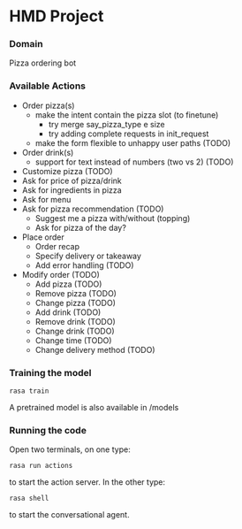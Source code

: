 # HMD Project

### Domain
Pizza ordering bot

### Available Actions
- Order pizza(s)
  - make the intent contain the pizza slot (to finetune)
    - try merge say_pizza_type e size
    - try adding complete requests in init_request
  - make the form flexible to unhappy user paths (TODO)
- Order drink(s) 
  - support for text instead of numbers (two vs 2) (TODO)
- Customize pizza (TODO)
- Ask for price of pizza/drink
- Ask for ingredients in pizza
- Ask for menu
- Ask for pizza recommendation (TODO)
  - Suggest me a pizza with/without (topping)
  - Ask for pizza of the day?
- Place order
  - Order recap
  - Specify delivery or takeaway
  - Add error handling (TODO)
- Modify order (TODO)
  - Add pizza (TODO)
  - Remove pizza (TODO)
  - Change pizza (TODO)
  - Add drink (TODO)
  - Remove drink (TODO)
  - Change drink (TODO)
  - Change time (TODO)
  - Change delivery method (TODO)

### Training the model

```
rasa train
```

A pretrained model is also available in /models

### Running the code

Open two terminals, on one type:

```
rasa run actions
```
to start the action server. In the other type:
```
rasa shell
```
to start the conversational agent.